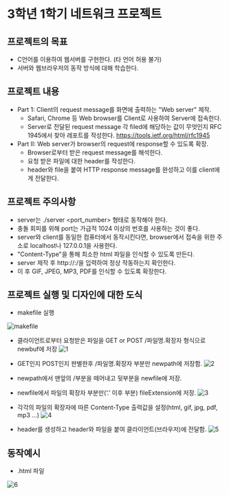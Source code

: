 # 3학년 1학기 네트워크 프로젝트
 
## 프로젝트의 목표
- C언어를 이용하여 웹서버를 구현한다. (타 언어 허용 불가)
- 서버와 웹브라우저의 동작 방식에 대해 학습한다.

## 프로젝트 내용
- Part 1: Client의 request message를 화면에 출력하는 "Web server" 제작.
  - Safari, Chrome 등 Web browser를 Client로 사용하여 Server에 접속한다.
  - Server로 전달된 request message 각 filed에 해당하는 값이 무엇인지 RFC 1945에서 찾아 레포트를 작성한다. https://tools.ietf.org/html/rfc1945
- Part II: Web server가 browser의 request에 response할 수 있도록 확장.
  - Browser로부터 받은 request message를 해석한다.
  - 요청 받은 파일에 대한 header를 작성한다.
  - header와 file을 붙여 HTTP response message를 완성하고 이를 client에게 전달한다.

## 프로젝트 주의사항
- server는 ./server <port_number> 형태로 동작해야 한다.
- 충돌 회피를 위해 port는 가급적 1024 이상의 번호를 사용하는 것이 좋다.
- server와 client를 동일한 컴퓨터에서 동작시킨다면, browser에서 접속을 위한 주소로 localhost나 127.0.0.1을 사용한다.
- "Content-Type"을 통해 최소한 html 파일을 인식할 수 있도록 만든다.
- server 제작 후 http://<machine name>:<port number>/<html file name>을 입력하여 정상 작동하는지 확인한다.
- 이 후 GIF, JPEG, MP3, PDF를 인식할 수 있도록 확장한다.
  
## 프로젝트 실행 및 디자인에 대한 도식
- makefile 실행

![makefile](https://user-images.githubusercontent.com/22045179/85653462-0b82a280-b6e8-11ea-880a-221d15c11b03.png)

- 클라이언트로부터 요청받은 파일을 GET or POST /파일명.확장자 형식으로 newbuf에 저장
![1](https://user-images.githubusercontent.com/22045179/85653469-0cb3cf80-b6e8-11ea-8795-3e18271c66e8.png)

- GET인지 POST인지 판별한후 /파일명.확장자 부분만 newpath에 저장함.
![2](https://user-images.githubusercontent.com/22045179/85653481-11788380-b6e8-11ea-82af-98291a9cb0cd.png)

- newpath에서 맨앞의 /부분을 떼어내고 뒷부분을 newfile에 저장.
- newfile에서 파일의 확장자 부분만(‘.’ 이후 부분) fileExtension에 저장.
![3](https://user-images.githubusercontent.com/22045179/85653489-13dadd80-b6e8-11ea-9e40-e4c368fc9d21.png)

- 각각의 파일의 확장자에 따른 Content-Type 출력값을 설정(html, gif, jpg, pdf, mp3 ...)
![4](https://user-images.githubusercontent.com/22045179/85653497-163d3780-b6e8-11ea-8219-7250b6c703f5.png)

- header를 생성하고 header와 파일을 붙여 클라이언트(브라우저)에 전달함.
![5](https://user-images.githubusercontent.com/22045179/85653511-1a695500-b6e8-11ea-9a47-1bae2653aac0.png)

## 동작예시
- .html 파일

![6](https://user-images.githubusercontent.com/22045179/85653522-1ccbaf00-b6e8-11ea-8a97-4c9872506e92.png)
